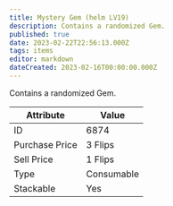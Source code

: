 ```yaml
---
title: Mystery Gem (helm LV19)
description: Contains a randomized Gem.
published: true
date: 2023-02-22T22:56:13.000Z
tags: items
editor: markdown
dateCreated: 2023-02-16T00:00:00.000Z
---
```


Contains a randomized Gem.

|Attribute|Value|
|-|-|
|ID|6874|
|Purchase Price|3 Flips|
|Sell Price|1 Flips|
|Type|Consumable|
|Stackable|Yes|

